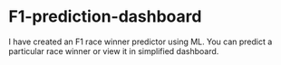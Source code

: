 # F1-prediction-dashboard
I have created an F1 race winner predictor using ML. You can predict a particular race winner or view it in simplified dashboard.
